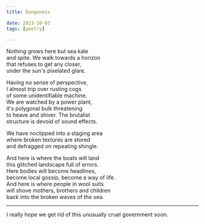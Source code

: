 ```yaml
---
title: Dungeness

date: 2023-10-03
tags: [poetry]

---
```


Nothing grows here but sea kale   
and spite. We walk towards a horizon  
that refuses to get any closer,   
under the sun's pixelated glare.   

Having no sense of perspective,  
I almost trip over rusting cogs  
of some unidentifiable machine.  
We are watched by a power plant,   
it's polygonal bulk threatening  
to heave and shiver. The brutalist   
structure is devoid of sound effects.  

We have noclipped into a staging area  
where broken textures are stored  
and defragged on repeating shingle.  

And here is where the boats will land  
this glitched landscape full of errors.  
Here bodies will become headlines,  
become local gossip, become a way of life.  
And here is where people in wool suits   
will shove mothers, brothers and children  
back into the broken waves of the sea.   

---

I really hope we get rid of this unusually cruel government soon. 

